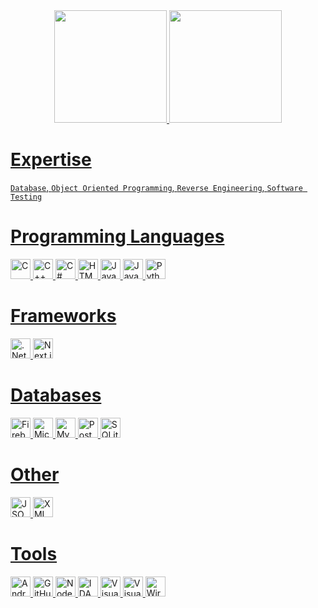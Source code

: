 <div align="center">
  <a href="https://github.com/lleq6">
  <img height="180em" src="https://github-readme-stats.vercel.app/api?username=lleq6&show_icons=true&theme=radical&include_all_commits=true&count_private=true"/>
  <img height="180em" src="https://github-readme-stats.vercel.app/api/top-langs/?username=lleq6&layout=compact"/>
</div>

# Expertise
`Database`, `Object Oriented Programming`, `Reverse Engineering`, `Software Testing`

# Programming Languages
<div align="left">
  <img src="https://cdn.jsdelivr.net/gh/devicons/devicon@latest/icons/c/c-original.svg" height="32px" alt="C">
  <img src="https://cdn.jsdelivr.net/gh/devicons/devicon@latest/icons/cplusplus/cplusplus-original.svg" height="32px" alt="C++">
  <img src="https://cdn.jsdelivr.net/gh/devicons/devicon@latest/icons/csharp/csharp-original.svg" height="32px" alt="C#">
  <img src="https://cdn.jsdelivr.net/gh/devicons/devicon@latest/icons/html5/html5-original.svg" height="32px" alt="HTML5">
  <img src="https://cdn.jsdelivr.net/gh/devicons/devicon@latest/icons/java/java-original.svg" height="32px" alt="Java">
  <img src="https://cdn.jsdelivr.net/gh/devicons/devicon@latest/icons/javascript/javascript-original.svg" height="32px" alt="Javascript">
  <img src="https://cdn.jsdelivr.net/gh/devicons/devicon@latest/icons/python/python-original.svg" height="32px" alt="Python">
</div>

# Frameworks
<div align="left">
  <img src="https://cdn.jsdelivr.net/gh/devicons/devicon@latest/icons/dot-net/dot-net-original.svg" height="32px" alt=".Net Framwork">
  <img src="https://cdn.jsdelivr.net/gh/devicons/devicon@latest/icons/nextjs/nextjs-original.svg" height="32px" alt="Next.js">
</div>

# Databases
<div align="left">
  <img src="https://cdn.jsdelivr.net/gh/devicons/devicon@latest/icons/firebase/firebase-original.svg" height="32px" alt="Firebase">
  <img src="https://cdn.jsdelivr.net/gh/devicons/devicon@latest/icons/microsoftsqlserver/microsoftsqlserver-plain.svg" height="32px" alt="Microsoft SQL Server">
  <img src="https://cdn.jsdelivr.net/gh/devicons/devicon@latest/icons/mysql/mysql-original.svg" height="32px" alt="MySQL">
  <img src="https://cdn.jsdelivr.net/gh/devicons/devicon@latest/icons/postgresql/postgresql-original.svg" height="32px" alt="PostgreSQL">
  <img src="https://cdn.jsdelivr.net/gh/devicons/devicon@latest/icons/sqlite/sqlite-original.svg" height="32px" alt="SQLite">
</div>

# Other
<div>
  <img src="https://cdn.jsdelivr.net/gh/devicons/devicon@latest/icons/json/json-original.svg" height="32px" alt="JSON">
  <img src="https://cdn.jsdelivr.net/gh/devicons/devicon@latest/icons/xml/xml-original.svg" height="32px" alt="XML">
</div>

# Tools
<div align="left">
  <img src="https://cdn.jsdelivr.net/gh/devicons/devicon@latest/icons/androidstudio/androidstudio-original.svg" height="32px" alt="Android Studio">
  <img src="https://skillicons.dev/icons?i=github" height="32px" alt="GitHub">
  <img src="https://cdn.jsdelivr.net/gh/devicons/devicon@latest/icons/nodejs/nodejs-original.svg" height="32px" alt="Node.js">
  <img src="https://hex-rays.com/favicon/android-icon-192x192.png" height="32px" alt="IDA">
  <img src="https://cdn.jsdelivr.net/gh/devicons/devicon@latest/icons/visualstudio/visualstudio-original.svg" height="32px" alt="Visual Studio">
  <img src="https://cdn.jsdelivr.net/gh/devicons/devicon@latest/icons/vscode/vscode-original.svg" height="32px" alt="Visual Studio Code">
  <img src="https://raw.githubusercontent.com/boundary/wireshark/refs/heads/master/image/wsicon1024.png" height="32px" alt="Wireshark">
</div>
